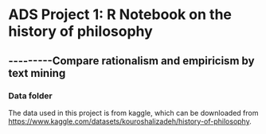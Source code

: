 # ADS Project 1:  R Notebook on the history of philosophy
##             ---------Compare rationalism and empiricism by text mining
### Data folder

The data used in this project is from kaggle, which can be downloaded from https://www.kaggle.com/datasets/kouroshalizadeh/history-of-philosophy.



